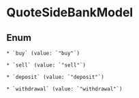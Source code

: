 
# QuoteSideBankModel

## Enum


    * `buy` (value: `"buy"`)

    * `sell` (value: `"sell"`)

    * `deposit` (value: `"deposit"`)

    * `withdrawal` (value: `"withdrawal"`)



